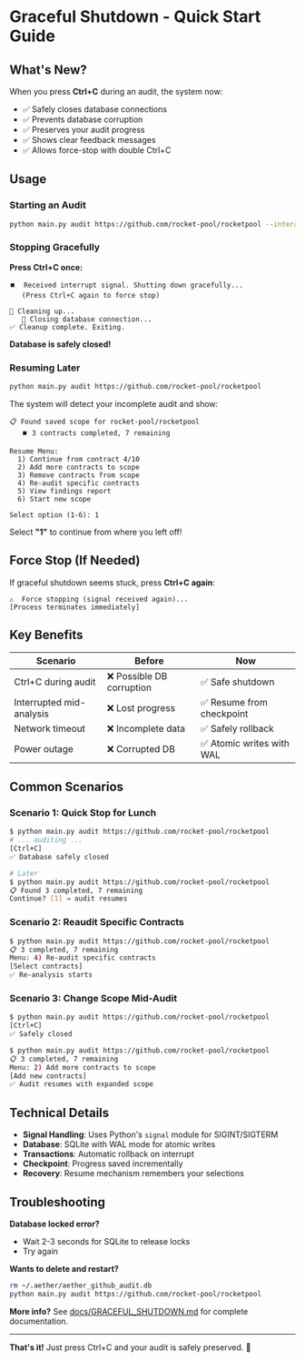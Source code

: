 # Graceful Shutdown - Quick Start Guide

## What's New?

When you press **Ctrl+C** during an audit, the system now:
- ✅ Safely closes database connections
- ✅ Prevents database corruption
- ✅ Preserves your audit progress
- ✅ Shows clear feedback messages
- ✅ Allows force-stop with double Ctrl+C

## Usage

### Starting an Audit

```bash
python main.py audit https://github.com/rocket-pool/rocketpool --interactive-scope
```

### Stopping Gracefully

**Press Ctrl+C once:**
```
⏹️  Received interrupt signal. Shutting down gracefully...
   (Press Ctrl+C again to force stop)

🔄 Cleaning up...
   💾 Closing database connection...
✅ Cleanup complete. Exiting.
```

**Database is safely closed!**

### Resuming Later

```bash
python main.py audit https://github.com/rocket-pool/rocketpool
```

The system will detect your incomplete audit and show:
```
📋 Found saved scope for rocket-pool/rocketpool
   ⏹️ 3 contracts completed, 7 remaining

Resume Menu:
  1) Continue from contract 4/10
  2) Add more contracts to scope
  3) Remove contracts from scope
  4) Re-audit specific contracts
  5) View findings report
  6) Start new scope

Select option (1-6): 1
```

Select **"1"** to continue from where you left off!

## Force Stop (If Needed)

If graceful shutdown seems stuck, press **Ctrl+C again**:
```
⚠️  Force stopping (signal received again)...
[Process terminates immediately]
```

## Key Benefits

| Scenario | Before | Now |
|----------|--------|-----|
| Ctrl+C during audit | ❌ Possible DB corruption | ✅ Safe shutdown |
| Interrupted mid-analysis | ❌ Lost progress | ✅ Resume from checkpoint |
| Network timeout | ❌ Incomplete data | ✅ Safely rollback |
| Power outage | ❌ Corrupted DB | ✅ Atomic writes with WAL |

## Common Scenarios

### Scenario 1: Quick Stop for Lunch
```bash
$ python main.py audit https://github.com/rocket-pool/rocketpool
# ... auditing ...
[Ctrl+C]
✅ Database safely closed

# Later
$ python main.py audit https://github.com/rocket-pool/rocketpool
📋 Found 3 completed, 7 remaining
Continue? [1] → audit resumes
```

### Scenario 2: Reaudit Specific Contracts
```bash
$ python main.py audit https://github.com/rocket-pool/rocketpool
📋 3 completed, 7 remaining
Menu: 4) Re-audit specific contracts
[Select contracts]
✅ Re-analysis starts
```

### Scenario 3: Change Scope Mid-Audit
```bash
$ python main.py audit https://github.com/rocket-pool/rocketpool
[Ctrl+C]
✅ Safely closed

$ python main.py audit https://github.com/rocket-pool/rocketpool
📋 3 completed, 7 remaining
Menu: 2) Add more contracts to scope
[Add new contracts]
✅ Audit resumes with expanded scope
```

## Technical Details

- **Signal Handling**: Uses Python's `signal` module for SIGINT/SIGTERM
- **Database**: SQLite with WAL mode for atomic writes
- **Transactions**: Automatic rollback on interrupt
- **Checkpoint**: Progress saved incrementally
- **Recovery**: Resume mechanism remembers your selections

## Troubleshooting

**Database locked error?**
- Wait 2-3 seconds for SQLite to release locks
- Try again

**Wants to delete and restart?**
```bash
rm ~/.aether/aether_github_audit.db
python main.py audit https://github.com/rocket-pool/rocketpool
```

**More info?**
See [docs/GRACEFUL_SHUTDOWN.md](docs/GRACEFUL_SHUTDOWN.md) for complete documentation.

---

**That's it!** Just press Ctrl+C and your audit is safely preserved. 🎉
